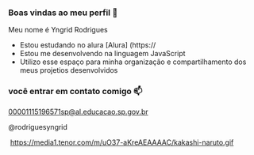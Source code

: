 ### Boas vindas ao meu perfil 💙 

Meu nome é Yngrid Rodrigues 

- Estou estudando no alura [Alura] (https://
- Estou me desenvolvendo na linguagem JavaScript
- Utilizo esse espaço para minha organização e compartilhamento dos meus projetios desenvolvidos

### você entrar em contato comigo 📫

00001115196571sp@al.educacao.sp.gov.br

@rodriguesyngrid

![]() https://media1.tenor.com/m/uO37-aKreAEAAAAC/kakashi-naruto.gif
